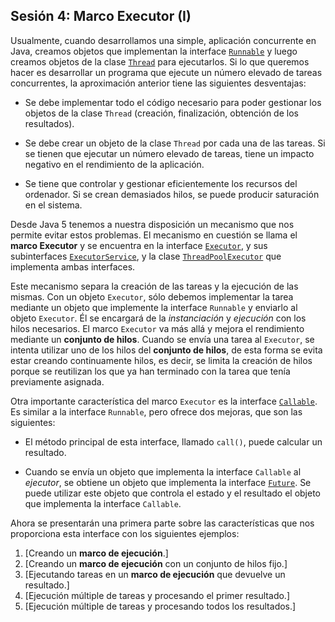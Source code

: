 

## Sesión 4: Marco Executor (I)

Usualmente, cuando desarrollamos una simple, aplicación concurrente en Java, creamos objetos que implementan la interface [`Runnable`](https://docs.oracle.com/javase/8/docs/api/java/lang/Runnable.html) y luego creamos objetos de la clase [`Thread`](https://docs.oracle.com/javase/8/docs/api/java/lang/Thread.html) para ejecutarlos. Si lo que queremos hacer es desarrollar un programa que ejecute un número elevado de tareas concurrentes, la aproximación anterior tiene las siguientes desventajas:

- Se debe implementar todo el código necesario para poder gestionar los objetos de la clase `Thread` (creación, finalización, obtención de los resultados).

- Se debe crear un objeto de la clase `Thread` por cada una de las tareas. Si se tienen que ejecutar un número elevado de tareas, tiene un impacto negativo en el rendimiento de la aplicación.

- Se tiene que controlar y gestionar eficientemente los recursos del ordenador. Si se crean demasiados hilos, se puede producir saturación en el sistema.
   
Desde Java 5 tenemos a nuestra disposición un mecanismo que nos permite evitar estos problemas. El mecanismo en cuestión se llama el **marco Executor** y se encuentra en la interface [`Executor`](https://docs.oracle.com/javase/8/docs/api/java/util/concurrent/Executor.html), y sus subinterfaces [`ExecutorService`](https://docs.oracle.com/javase/8/docs/api/java/util/concurrent/ExecutorService.html), y la clase [`ThreadPoolExecutor`](https://docs.oracle.com/javase/8/docs/api/java/util/concurrent/ThreadPoolExecutor.html) que implementa ambas interfaces.

Este mecanismo separa la creación de las tareas y la ejecución de las mismas. Con un objeto `Executor`, sólo debemos implementar la tarea mediante un objeto que implemente la interface `Runnable` y enviarlo al objeto `Executor`. Él se encargará de la *instanciación* y *ejecución* con los hilos necesarios. El marco `Executor` va más allá y mejora el rendimiento mediante un **conjunto de hilos**. Cuando se envía una tarea al `Executor`, se intenta utilizar uno de los hilos del **conjunto de hilos**, de esta forma se evita estar creando continuamente hilos, es decir, se limita la creación de hilos porque se reutilizan los que ya han terminado con la tarea que tenía previamente asignada.

Otra importante característica del marco `Executor` es la interface [`Callable`](https://docs.oracle.com/javase/8/docs/api/java/util/concurrent/Callable.html). Es similar a la interface `Runnable`, pero ofrece dos mejoras, que son las siguientes:

- El método principal de esta interface, llamado `call()`, puede calcular un resultado.

- Cuando se envía un objeto que implementa la interface `Callable` al *ejecutor*, se obtiene un objeto que implementa la interface [`Future`](https://docs.oracle.com/javase/8/docs/api/java/util/concurrent/Future.html). Se puede utilizar este objeto que controla el estado y el resultado el objeto que implementa la interface `Callable`.

Ahora se presentarán una primera parte sobre las características que nos proporciona esta interface con los siguientes ejemplos:

1. [Creando un **marco de ejecución**.]
2. [Creando un **marco de ejecución** con un conjunto de hilos fijo.]
3. [Ejecutando tareas en un **marco de ejecución** que devuelve un resultado.]
4. [Ejecución múltiple de tareas y procesando el primer resultado.]
5. [Ejecución múltiple de tareas y procesando todos los resultados.]
